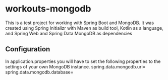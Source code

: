 # workouts-mongodb
This is a test project for working with Spring Boot and MongoDB. It was created using Spring Initializr with Maven as build tool, 
Kotlin as a language, and Spring Web and Spring Data MongoDB as dependencies

## Configuration
In application.properties you will have to set the following properties to the settings of your own MongoDB instance. 
spring.data.mongodb.uri=
spring.data.mongodb.database=
